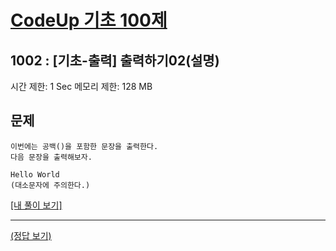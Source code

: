 # [CodeUp 기초 100제](https://codeup.kr/problem.php)

## 1002 : [기초-출력] 출력하기02(설명)

시간 제한: 1 Sec  메모리 제한: 128 MB

## 문제

    이번에는 공백()을 포함한 문장을 출력한다.
    다음 문장을 출력해보자.

    Hello World
    (대소문자에 주의한다.)

[[내 풀이 보기]](https://github.com/flexboni/code_up/blob/master/1002/myCode.cpp)

---

[(정답 보기)](https://codeup.kr/showsource.php?id=424999)

